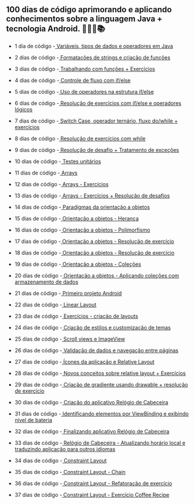 ## 100 dias de código aprimorando e aplicando conhecimentos sobre a linguagem Java + tecnologia Android. 👨🏽‍💻📚

* 1 dia de código -<a href="https://github.com/wilgoncalves/100DiasDeCodigo_Java_Android/tree/main/%23100DiasDeCodigo/ConceitosIniciais/src/main/java"> Variáveis, tipos de dados e operadores em Java</a>

* 2 dias de código -<a href="https://github.com/wilgoncalves/100DiasDeCodigo_Java_Android/tree/main/%23100DiasDeCodigo/ConceitosIniciais/src/main/java"> Formatações de strings e criação de funções</a>

* 3 dias de código -<a href="https://github.com/wilgoncalves/100DiasDeCodigo_Java_Android/tree/main/%23100DiasDeCodigo/Funcoes/src/main/java"> Trabalhando com funções + Exercícios</a>

* 4 dias de código -<a href="https://github.com/wilgoncalves/100DiasDeCodigo_Java_Android/tree/main/%23100DiasDeCodigo/ControleDeFluxo/src/main/java"> Controle de fluxo com if/else</a>

* 5 dias de código -<a href="https://github.com/wilgoncalves/100DiasDeCodigo_Java_Android/tree/main/%23100DiasDeCodigo/ControleDeFluxo/src/main/java"> Uso de operadores na estrutura if/else</a>

* 6 dias de código -<a href="https://github.com/wilgoncalves/100DiasDeCodigo_Java_Android/tree/main/%23100DiasDeCodigo/ControleDeFluxo/src/main/java"> Resolução de exercícios com if/else e operadores lógicos</a>

* 7 dias de código -<a href="https://github.com/wilgoncalves/100DiasDeCodigo_Java_Android/tree/main/%23100DiasDeCodigo/ControleDeFluxo/src/main/java"> Switch Case, operador ternário, fluxo do/while + exercícios</a>

* 8 dias de código -<a href="https://github.com/wilgoncalves/100DiasDeCodigo_Java_Android/blob/main/%23100DiasDeCodigo/ControleDeFluxo/src/main/java/ExerciciosWhile.java"> Resolução de exercícios com while</a>

* 9 dias de código -<a href="https://github.com/wilgoncalves/100DiasDeCodigo_Java_Android/tree/main/%23100DiasDeCodigo/Excecoes/src/main/java"> Resolução de desafio + Tratamento de exceções</a>

* 10 dias de código -<a href="https://github.com/wilgoncalves/100DiasDeCodigo_Java_Android/tree/main/%23100DiasDeCodigo/TestesUnitarios/src"> Testes unitários</a>

* 11 dias de código -<a href="https://github.com/wilgoncalves/100DiasDeCodigo_Java_Android/blob/main/%23100DiasDeCodigo/Arrays/src/main/java/Arrays.java"> Arrays</a>

* 12 dias de código -<a href="https://github.com/wilgoncalves/100DiasDeCodigo_Java_Android/tree/main/%23100DiasDeCodigo/Arrays/src/main/java"> Arrays - Exercícios</a>

* 13 dias de código -<a href="https://github.com/wilgoncalves/100DiasDeCodigo_Java_Android/tree/main/%23100DiasDeCodigo/Arrays/src/main/java"> Arrays - Exercícios + Resolução de desafios</a>

* 14 dias de código -<a href="https://github.com/wilgoncalves/100DiasDeCodigo_Java_Android/tree/main/%23100DiasDeCodigo/OrientacaoAObjetos/src/main/java"> Paradigmas da orientação a objetos</a>

* 15 dias de código -<a href="https://github.com/wilgoncalves/100DiasDeCodigo_Java_Android/tree/main/%23100DiasDeCodigo/Heranca/src/main/java"> Orientação a objetos - Herança</a>

* 16 dias de código -<a href="https://github.com/wilgoncalves/100DiasDeCodigo_Java_Android/tree/main/%23100DiasDeCodigo/Heranca/src/main/java"> Orientação a objetos - Polimorfismo</a>

* 17 dias de código -<a href="https://github.com/wilgoncalves/100DiasDeCodigo_Java_Android/tree/main/%23100DiasDeCodigo/ExercicioOO/src/main/java"> Orientação a objetos - Resolução de exercício</a>

* 18 dias de código -<a href="https://github.com/wilgoncalves/100DiasDeCodigo_Java_Android/tree/main/%23100DiasDeCodigo/ExercicioOO/src/main/java"> Orientação a objetos - Resolução de exercício</a>

* 19 dias de código -<a href="https://github.com/wilgoncalves/100DiasDeCodigo_Java_Android/tree/main/%23100DiasDeCodigo/Colecoes/src/main/java"> Orientação a objetos - Coleções</a>

* 20 dias de código -<a href="https://github.com/wilgoncalves/100DiasDeCodigo_Java_Android/tree/main/%23100DiasDeCodigo/ExercicioColecoes/src"> Orientação a objetos - Aplicando coleções com armazenamento de dados</a>

* 21 dias de código -<a href="https://github.com/wilgoncalves/100DiasDeCodigo_Java_Android/tree/main/%23100DiasDeCodigo/ProjetoAndroid"> Primeiro projeto Android</a>

* 22 dias de código -<a href="https://github.com/wilgoncalves/100DiasDeCodigo_Java_Android/tree/main/%23100DiasDeCodigo/LinearLayout"> Linear Layout</a>

* 23 dias de código -<a href="https://github.com/wilgoncalves/100DiasDeCodigo_Java_Android/tree/main/%23100DiasDeCodigo/LinearLayout/app/src/main/res/layout"> Exercícios - criação de layouts</a>

* 24 dias de código -<a href="https://github.com/wilgoncalves/100DiasDeCodigo_Java_Android/tree/main/%23100DiasDeCodigo/LinearLayout/app/src/main/res"> Criação de estilos e customização de temas</a>

* 25 dias de código -<a href="https://github.com/wilgoncalves/100DiasDeCodigo_Java_Android/tree/main/%23100DiasDeCodigo/LinearLayout/app/src/main/res"> Scroll views e ImageView</a>

* 26 dias de código -<a href="https://github.com/wilgoncalves/100DiasDeCodigo_Java_Android/tree/main/%23100DiasDeCodigo/LinearLayout/app/src/main/res"> Validação de dados e navegação entre páginas</a>

* 27 dias de código -<a href="https://github.com/wilgoncalves/100DiasDeCodigo_Java_Android/tree/main/%23100DiasDeCodigo/RelativeLayout/app/src/main/res"> Ícones da aplicação e Relative Layout</a>

* 28 dias de código -<a href="https://github.com/wilgoncalves/100DiasDeCodigo_Java_Android/tree/main/%23100DiasDeCodigo/RelativeLayout/app/src/main/res"> Novos conceitos sobre relative layout + Exercícios</a>

* 29 dias de código -<a href="https://github.com/wilgoncalves/100DiasDeCodigo_Java_Android/tree/main/%23100DiasDeCodigo/RelativeLayout/app/src/main/res"> Criação de gradiente usando drawable + resolução de exercício</a>

* 30 dias de código -<a href="https://github.com/wilgoncalves/100DiasDeCodigo_Java_Android/tree/main/%23100DiasDeCodigo/RelogioDeCabeceira/app/src/main"> Criação do aplicativo Relógio de Cabeceira</a>

* 31 dias de código -<a href="https://github.com/wilgoncalves/100DiasDeCodigo_Java_Android/tree/main/%23100DiasDeCodigo/RelogioDeCabeceira/app/src/main"> Identificando elementos por ViewBinding e exibindo nível de bateria</a>

* 32 dias de código -<a href="https://github.com/wilgoncalves/100DiasDeCodigo_Java_Android/tree/main/%23100DiasDeCodigo/RelogioDeCabeceira/app/src/main"> Finalizando aplicativo Relógio de Cabeceira</a>

* 33 dias de código -<a href="https://github.com/wilgoncalves/100DiasDeCodigo_Java_Android/tree/main/%23100DiasDeCodigo/RelogioDeCabeceira/app/src/main"> Relógio de Cabeceira - Atualizando horário local e traduzindo aplicação para outros idiomas</a>

* 34 dias de código -<a href="https://github.com/wilgoncalves/100DiasDeCodigo_Java_Android/tree/main/%23100DiasDeCodigo/ConstraintLayout/app/src/main/res"> Constraint Layout</a>

* 35 dias de código -<a href="https://github.com/wilgoncalves/100DiasDeCodigo_Java_Android/tree/main/%23100DiasDeCodigo/ConstraintLayout/app/src/main/res"> Constraint Layout - Chain</a>

* 36 dias de código -<a href="https://github.com/wilgoncalves/100DiasDeCodigo_Java_Android/blob/main/%23100DiasDeCodigo/ConstraintLayout/app/src/main/res/layout/activity_content.xml"> Constraint Layout - Refatoração de exercício</a>

* 37 dias de código -<a href="https://github.com/wilgoncalves/100DiasDeCodigo_Java_Android/blob/main/%23100DiasDeCodigo/ConstraintLayout/app/src/main/res/layout/activity_coffee.xml"> Constraint Layout - Exercício Coffee Recipe</a>